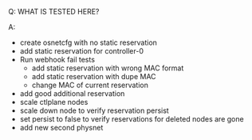 Q: WHAT IS TESTED HERE?

A: 
- create osnetcfg with no static reservation
- add static reservation for controller-0
- Run webhook fail tests
  - add static reservation with wrong MAC format
  - add static reservation with dupe MAC
  - change MAC of current reservation
- add good additional reservation
- scale ctlplane nodes
- scale down node to verify reservation persist
- set persist to false to verify reservations for deleted nodes are gone
- add new second physnet
